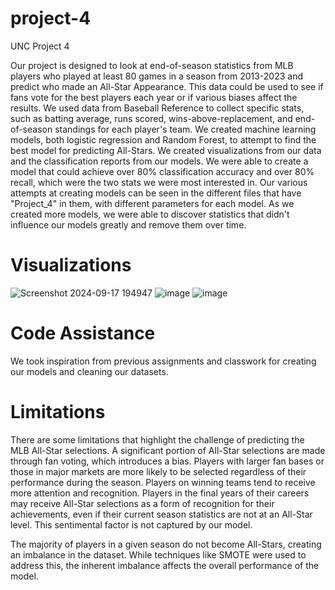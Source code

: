 # project-4
UNC Project 4

Our project is designed to look at end-of-season statistics from MLB players who played at least 80 games in a season from 2013-2023 and predict who made an All-Star Appearance.  This data could be used to see if fans vote for the best players each year or if various biases affect the results.  We used data from Baseball Reference to collect specific stats, such as batting average, runs scored, wins-above-replacement, and end-of-season standings for each player's team.  We created machine learning models, both logistic regression and Random Forest, to attempt to find the best model for predicting All-Stars.  We created visualizations from our data and the classification reports from our models.  We were able to create a model that could achieve over 80% classification accuracy and over 80% recall, which were the two stats we were most interested in.  Our various attempts at creating models can be seen in the different files that have "Project_4" in them, with different parameters for each model.  As we created more models, we were able to discover statistics that didn't influence our models greatly and remove them over time.

# Visualizations
![Screenshot 2024-09-17 194947](https://github.com/user-attachments/assets/7aef2e32-7b67-4eb9-8de3-8e70fefbe7c9)
![image](https://github.com/user-attachments/assets/4825cfed-e1aa-4f96-ab2d-acffe5ba3c58)
![image](https://github.com/user-attachments/assets/20dd3cfd-4b4c-4a1c-9f55-b9973af13e1b)

# Code Assistance
We took inspiration from previous assignments and classwork for creating our models and cleaning our datasets.


# Limitations
There are some limitations that highlight the challenge of predicting the MLB All-Star selections. A significant portion of All-Star selections are made through fan voting, which introduces a bias. Players with larger fan bases or those in major markets are more likely to be selected regardless of their performance during the season. Players on winning teams tend to receive more attention and recognition. Players in the final years of their careers may receive All-Star selections as a form of recognition for their achievements, even if their current season statistics are not at an All-Star level. This sentimental factor is not captured by our model.

The majority of players in a given season do not become All-Stars, creating an imbalance in the dataset. While techniques like SMOTE were used to address this, the inherent imbalance affects the overall performance of the model.
